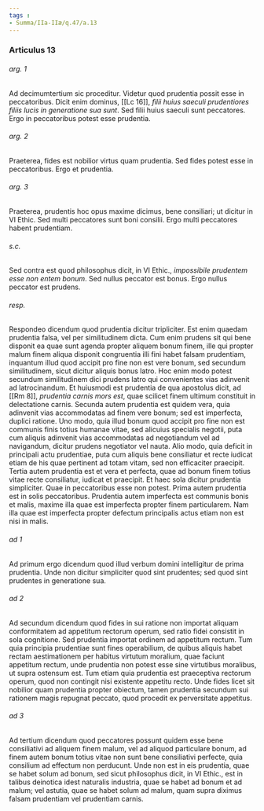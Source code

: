 ```yaml
---
tags : 
- Summa/IIa-IIæ/q.47/a.13
---
```


### Articulus 13

###### arg. 1
Ad decimumtertium sic proceditur. Videtur quod prudentia possit esse in peccatoribus. Dicit enim dominus, [[Lc 16]], *filii huius saeculi prudentiores filiis lucis in generatione sua sunt*. Sed filii huius saeculi sunt peccatores. Ergo in peccatoribus potest esse prudentia.

###### arg. 2
Praeterea, fides est nobilior virtus quam prudentia. Sed fides potest esse in peccatoribus. Ergo et prudentia.

###### arg. 3
Praeterea, prudentis hoc opus maxime dicimus, bene consiliari; ut dicitur in VI Ethic. Sed multi peccatores sunt boni consilii. Ergo multi peccatores habent prudentiam.

###### s.c.
Sed contra est quod philosophus dicit, in VI Ethic., *impossibile prudentem esse non entem bonum*. Sed nullus peccator est bonus. Ergo nullus peccator est prudens.

###### resp.
Respondeo dicendum quod prudentia dicitur tripliciter. Est enim quaedam prudentia falsa, vel per similitudinem dicta. Cum enim prudens sit qui bene disponit ea quae sunt agenda propter aliquem bonum finem, ille qui propter malum finem aliqua disponit congruentia illi fini habet falsam prudentiam, inquantum illud quod accipit pro fine non est vere bonum, sed secundum similitudinem, sicut dicitur aliquis bonus latro. Hoc enim modo potest secundum similitudinem dici prudens latro qui convenientes vias adinvenit ad latrocinandum. Et huiusmodi est prudentia de qua apostolus dicit, ad [[Rm 8]], *prudentia carnis mors est*, quae scilicet finem ultimum constituit in delectatione carnis. Secunda autem prudentia est quidem vera, quia adinvenit vias accommodatas ad finem vere bonum; sed est imperfecta, duplici ratione. Uno modo, quia illud bonum quod accipit pro fine non est communis finis totius humanae vitae, sed alicuius specialis negotii, puta cum aliquis adinvenit vias accommodatas ad negotiandum vel ad navigandum, dicitur prudens negotiator vel nauta. Alio modo, quia deficit in principali actu prudentiae, puta cum aliquis bene consiliatur et recte iudicat etiam de his quae pertinent ad totam vitam, sed non efficaciter praecipit. Tertia autem prudentia est et vera et perfecta, quae ad bonum finem totius vitae recte consiliatur, iudicat et praecipit. Et haec sola dicitur prudentia simpliciter. Quae in peccatoribus esse non potest. Prima autem prudentia est in solis peccatoribus. Prudentia autem imperfecta est communis bonis et malis, maxime illa quae est imperfecta propter finem particularem. Nam illa quae est imperfecta propter defectum principalis actus etiam non est nisi in malis.

###### ad 1
Ad primum ergo dicendum quod illud verbum domini intelligitur de prima prudentia. Unde non dicitur simpliciter quod sint prudentes; sed quod sint prudentes in generatione sua.

###### ad 2
Ad secundum dicendum quod fides in sui ratione non importat aliquam conformitatem ad appetitum rectorum operum, sed ratio fidei consistit in sola cognitione. Sed prudentia importat ordinem ad appetitum rectum. Tum quia principia prudentiae sunt fines operabilium, de quibus aliquis habet rectam aestimationem per habitus virtutum moralium, quae faciunt appetitum rectum, unde prudentia non potest esse sine virtutibus moralibus, ut supra ostensum est. Tum etiam quia prudentia est praeceptiva rectorum operum, quod non contingit nisi existente appetitu recto. Unde fides licet sit nobilior quam prudentia propter obiectum, tamen prudentia secundum sui rationem magis repugnat peccato, quod procedit ex perversitate appetitus.

###### ad 3
Ad tertium dicendum quod peccatores possunt quidem esse bene consiliativi ad aliquem finem malum, vel ad aliquod particulare bonum, ad finem autem bonum totius vitae non sunt bene consiliativi perfecte, quia consilium ad effectum non perducunt. Unde non est in eis prudentia, quae se habet solum ad bonum, sed sicut philosophus dicit, in VI Ethic., est in talibus deinotica idest naturalis industria, quae se habet ad bonum et ad malum; vel astutia, quae se habet solum ad malum, quam supra diximus falsam prudentiam vel prudentiam carnis.

